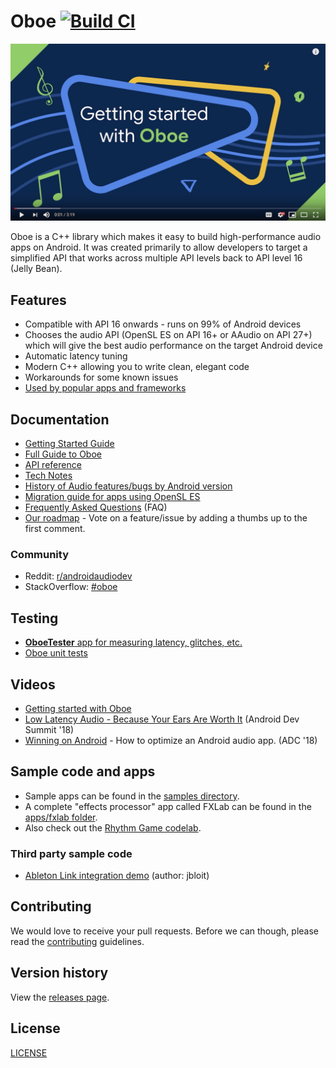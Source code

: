 # Oboe [![Build CI](https://github.com/google/oboe/workflows/Build%20CI/badge.svg)](https://github.com/google/oboe/actions)

[![Introduction to Oboe video](docs/images/getting-started-video.jpg)](https://www.youtube.com/watch?v=csfHAbr5ilI&list=PLWz5rJ2EKKc_duWv9IPNvx9YBudNMmLSa)

Oboe is a C++ library which makes it easy to build high-performance audio apps on Android. It was created primarily to allow developers to target a simplified API that works across multiple API levels back to API level 16 (Jelly Bean).

## Features
- Compatible with API 16 onwards - runs on 99% of Android devices
- Chooses the audio API (OpenSL ES on API 16+ or AAudio on API 27+) which will give the best audio performance on the target Android device
- Automatic latency tuning
- Modern C++ allowing you to write clean, elegant code
- Workarounds for some known issues
- [Used by popular apps and frameworks](https://github.com/google/oboe/wiki/AppsUsingOboe)

## Documentation
- [Getting Started Guide](docs/GettingStarted.md)
- [Full Guide to Oboe](docs/FullGuide.md)
- [API reference](https://google.github.io/oboe/reference)
- [Tech Notes](docs/notes/)
- [History of Audio features/bugs by Android version](docs/AndroidAudioHistory.md)
- [Migration guide for apps using OpenSL ES](docs/OpenSLESMigration.md)
- [Frequently Asked Questions](docs/FAQ.md) (FAQ)
- [Our roadmap](https://github.com/google/oboe/milestones) - Vote on a feature/issue by adding a thumbs up to the first comment.

### Community
- Reddit: [r/androidaudiodev](https://www.reddit.com/r/androidaudiodev/)
- StackOverflow: [#oboe](https://stackoverflow.com/questions/tagged/oboe)

## Testing
- [**OboeTester** app for measuring latency, glitches, etc.](apps/OboeTester/docs)
- [Oboe unit tests](tests)

## Videos
- [Getting started with Oboe](https://www.youtube.com/playlist?list=PLWz5rJ2EKKc_duWv9IPNvx9YBudNMmLSa)
- [Low Latency Audio - Because Your Ears Are Worth It](https://www.youtube.com/watch?v=8vOf_fDtur4) (Android Dev Summit '18)
- [Winning on Android](https://www.youtube.com/watch?v=tWBojmBpS74) - How to optimize an Android audio app. (ADC '18)

## Sample code and apps
- Sample apps can be found in the [samples directory](samples). 
- A complete "effects processor" app called FXLab can  be found in the [apps/fxlab folder](apps/fxlab). 
- Also check out the [Rhythm Game codelab](https://developer.android.com/codelabs/musicalgame-using-oboe?hl=en#0).

### Third party sample code
- [Ableton Link integration demo](https://github.com/jbloit/AndroidLinkAudio) (author: jbloit)

## Contributing
We would love to receive your pull requests. Before we can though, please read the [contributing](CONTRIBUTING.md) guidelines.

## Version history
View the [releases page](../../releases).

## License
[LICENSE](LICENSE)

